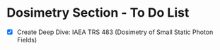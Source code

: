 # Dosimetry Section - To Do List

- [X] Create Deep Dive: IAEA TRS 483 (Dosimetry of Small Static Photon Fields)

